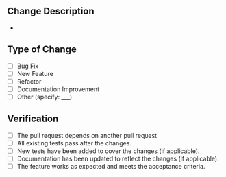 ## Change Description
-

## Type of Change
- [ ] Bug Fix
- [ ] New Feature
- [ ] Refactor
- [ ] Documentation Improvement
- [ ] Other (specify: **\_\_\_**)

## Verification
- [ ] The pull request depends on another pull request
- [ ] All existing tests pass after the changes.
- [ ] New tests have been added to cover the changes (if applicable).
- [ ] Documentation has been updated to reflect the changes (if applicable).
- [ ] The feature works as expected and meets the acceptance criteria.
